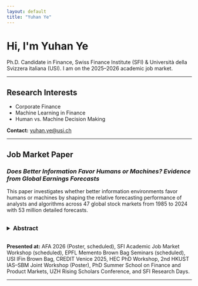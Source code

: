 ```yaml
---
layout: default
title: "Yuhan Ye"
---
```


# Hi, I'm Yuhan Ye  
Ph.D. Candidate in Finance, Swiss Finance Institute (SFI) & Università della Svizzera italiana (USI). I am on the 2025–2026 academic job market.


---

## Research Interests
- Corporate Finance  
- Machine Learning in Finance  
- Human vs. Machine Decision Making

**Contact:** [yuhan.ye@usi.ch](mailto:yuhan.ye@usi.ch)


---
## Job Market Paper
### *Does Better Information Favor Humans or Machines? Evidence from Global Earnings Forecasts*

This paper investigates whether better information environments favor humans or machines by shaping the relative forecasting performance of analysts and algorithms across 47 global stock markets from 1985 to 2024 with 53 million detailed forecasts.

<br>

<details>
<summary style="font-weight:bold; font-size:1.15em; cursor:pointer;">Abstract</summary>

This paper investigates whether better information favors humans or machines. Using 53 million detailed analyst forecasts and machine-learning predictions for 47 global stock markets from 1985 to 2024, I study how information environments affect the relative forecasting performance of human analysts and algorithms. Human forecasts are relatively more accurate in stronger information environments, characterized by greater data availability, transparency, and access to information. These results indicate that richer information environments favor humans over machines. The evidence is consistent with humans’ comparative advantage in processing qualitative and contextual information when credible data and transparent institutions are present. In contrast, in weaker information environments, machines complement humans by providing stable, data-driven signals. Cross-market patterns further show that institutional transparency amplifies humans’ relative advantage, underscoring the role of information environments in shaping human–machine complementarity in financial forecasting.

</details>



<br>

**Presented at:**  AFA 2026 (Poster, scheduled), SFI Academic Job Market Workshop (scheduled), EPFL Memento Brown Bag Seminars (scheduled), USI IFin Brown Bag, CREDIT Venice 2025, HEC PhD Workshop, 2nd HKUST IAS–SBM Joint Workshop (Poster), PhD Summer School on Finance and Product Markets, UZH Rising Scholars Conference, and SFI Research Days.


---




